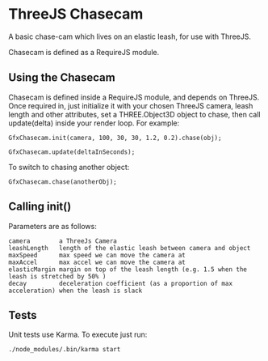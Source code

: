 ThreeJS Chasecam
================

A basic chase-cam which lives on an elastic leash, for use with ThreeJS.

Chasecam is defined as a RequireJS module.

Using the Chasecam
------------------

Chasecam is defined inside a RequireJS module, and depends on ThreeJS. Once required in, just initialize it with your chosen ThreeJS camera, leash length and other attributes, set a THREE.Object3D object to chase, then call update(delta) inside your render loop. For example:

    GfxChasecam.init(camera, 100, 30, 30, 1.2, 0.2).chase(obj);

    GfxChasecam.update(deltaInSeconds);  

To switch to chasing another object:

    GfxChasecam.chase(anotherObj);

Calling init()
--------------

Parameters are as follows:

    camera        a ThreeJs Camera
    leashLength   length of the elastic leash between camera and object
    maxSpeed      max speed we can move the camera at
    maxAccel      max accel we can move the camera at
    elasticMargin margin on top of the leash length (e.g. 1.5 when the leash is stretched by 50% )
    decay         deceleration coefficient (as a proportion of max acceleration) when the leash is slack

Tests
-----

Unit tests use Karma. To execute just run:

    ./node_modules/.bin/karma start

